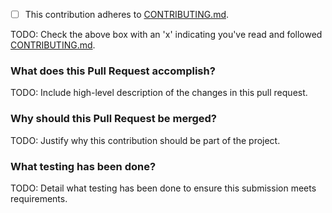 - [ ] This contribution adheres to [CONTRIBUTING.md](https://github.com/ni/niveristand-custom-device-development-tools/blob/main/CONTRIBUTING.md).

TODO: Check the above box with an 'x' indicating you've read and followed [CONTRIBUTING.md](https://github.com/ni/niveristand-custom-device-development-tools/blob/main/CONTRIBUTING.md).

### What does this Pull Request accomplish?

TODO: Include high-level description of the changes in this pull request.

### Why should this Pull Request be merged?

TODO: Justify why this contribution should be part of the project.

### What testing has been done?

TODO: Detail what testing has been done to ensure this submission meets requirements.
